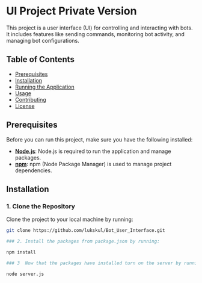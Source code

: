 # UI Project Private Version

This project is a user interface (UI) for controlling and interacting with bots. It includes features like sending commands, monitoring bot activity, and managing bot configurations.

## Table of Contents
- [Prerequisites](#prerequisites)
- [Installation](#installation)
- [Running the Application](#running-the-application)
- [Usage](#usage)
- [Contributing](#contributing)
- [License](#license)

## Prerequisites

Before you can run this project, make sure you have the following installed:

- **[Node.js](https://nodejs.org/)**: Node.js is required to run the application and manage packages.
- **[npm](https://www.npmjs.com/)**: npm (Node Package Manager) is used to manage project dependencies.

## Installation

### 1. Clone the Repository

Clone the project to your local machine by running:

```bash
git clone https://github.com/lukskul/Bot_User_Interface.git

### 2. Install the packages from package.json by running:

npm install

### 3  Now that the packages have installed turn on the server by running: 

node server.js





